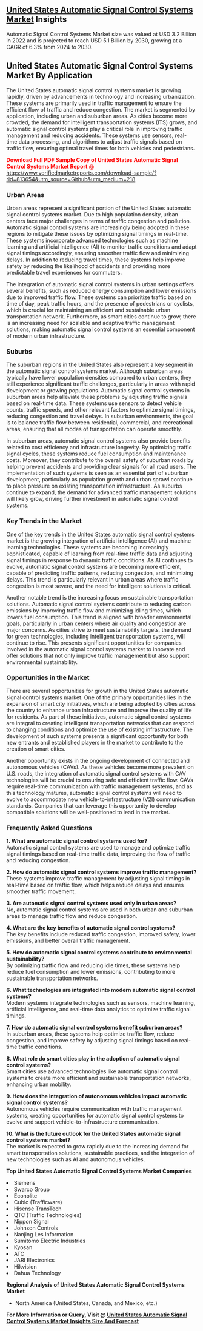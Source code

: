 <h2><a href="https://www.verifiedmarketreports.com/download-sample/?rid=813654&amp;utm_source=Github&amp;utm_medium=218" target="_blank">United States Automatic Signal Control Systems Market</a> Insights</h2><p>Automatic Signal Control Systems Market size was valued at USD 3.2 Billion in 2022 and is projected to reach USD 5.1 Billion by 2030, growing at a CAGR of 6.3% from 2024 to 2030.</p><p><h2>United States Automatic Signal Control Systems Market By Application</h2> <p>The United States automatic signal control systems market is growing rapidly, driven by advancements in technology and increasing urbanization. These systems are primarily used in traffic management to ensure the efficient flow of traffic and reduce congestion. The market is segmented by application, including urban and suburban areas. As cities become more crowded, the demand for intelligent transportation systems (ITS) grows, and automatic signal control systems play a critical role in improving traffic management and reducing accidents. These systems use sensors, real-time data processing, and algorithms to adjust traffic signals based on traffic flow, ensuring optimal travel times for both vehicles and pedestrians.</p> <p><p><span class=""><span style="color: #ff0000;"><strong>Download Full PDF Sample Copy of United States Automatic Signal Control Systems Market Report</strong> @ </span><a href="https://www.verifiedmarketreports.com/download-sample/?rid=813654&amp;utm_source=Github&amp;utm_medium=218" target="_blank">https://www.verifiedmarketreports.com/download-sample/?rid=813654&amp;utm_source=Github&amp;utm_medium=218</a></span></p></p> <h3>Urban Areas</h3> <p>Urban areas represent a significant portion of the United States automatic signal control systems market. Due to high population density, urban centers face major challenges in terms of traffic congestion and pollution. Automatic signal control systems are increasingly being adopted in these regions to mitigate these issues by optimizing signal timings in real-time. These systems incorporate advanced technologies such as machine learning and artificial intelligence (AI) to monitor traffic conditions and adapt signal timings accordingly, ensuring smoother traffic flow and minimizing delays. In addition to reducing travel times, these systems help improve safety by reducing the likelihood of accidents and providing more predictable travel experiences for commuters.</p> <p>The integration of automatic signal control systems in urban settings offers several benefits, such as reduced energy consumption and lower emissions due to improved traffic flow. These systems can prioritize traffic based on time of day, peak traffic hours, and the presence of pedestrians or cyclists, which is crucial for maintaining an efficient and sustainable urban transportation network. Furthermore, as smart cities continue to grow, there is an increasing need for scalable and adaptive traffic management solutions, making automatic signal control systems an essential component of modern urban infrastructure.</p> <h3>Suburbs</h3> <p>The suburban regions in the United States also represent a key segment in the automatic signal control systems market. Although suburban areas typically have lower population densities compared to urban centers, they still experience significant traffic challenges, particularly in areas with rapid development or growing populations. Automatic signal control systems in suburban areas help alleviate these problems by adjusting traffic signals based on real-time data. These systems use sensors to detect vehicle counts, traffic speeds, and other relevant factors to optimize signal timings, reducing congestion and travel delays. In suburban environments, the goal is to balance traffic flow between residential, commercial, and recreational areas, ensuring that all modes of transportation can operate smoothly.</p> <p>In suburban areas, automatic signal control systems also provide benefits related to cost efficiency and infrastructure longevity. By optimizing traffic signal cycles, these systems reduce fuel consumption and maintenance costs. Moreover, they contribute to the overall safety of suburban roads by helping prevent accidents and providing clear signals for all road users. The implementation of such systems is seen as an essential part of suburban development, particularly as population growth and urban sprawl continue to place pressure on existing transportation infrastructure. As suburbs continue to expand, the demand for advanced traffic management solutions will likely grow, driving further investment in automatic signal control systems.</p> <h3>Key Trends in the Market</h3> <p>One of the key trends in the United States automatic signal control systems market is the growing integration of artificial intelligence (AI) and machine learning technologies. These systems are becoming increasingly sophisticated, capable of learning from real-time traffic data and adjusting signal timings in response to dynamic traffic conditions. As AI continues to evolve, automatic signal control systems are becoming more efficient, capable of predicting traffic patterns, reducing congestion, and minimizing delays. This trend is particularly relevant in urban areas where traffic congestion is most severe, and the need for intelligent solutions is critical.</p> <p>Another notable trend is the increasing focus on sustainable transportation solutions. Automatic signal control systems contribute to reducing carbon emissions by improving traffic flow and minimizing idling times, which lowers fuel consumption. This trend is aligned with broader environmental goals, particularly in urban centers where air quality and congestion are major concerns. As cities strive to meet sustainability targets, the demand for green technologies, including intelligent transportation systems, will continue to rise. This presents significant opportunities for companies involved in the automatic signal control systems market to innovate and offer solutions that not only improve traffic management but also support environmental sustainability.</p> <h3>Opportunities in the Market</h3> <p>There are several opportunities for growth in the United States automatic signal control systems market. One of the primary opportunities lies in the expansion of smart city initiatives, which are being adopted by cities across the country to enhance urban infrastructure and improve the quality of life for residents. As part of these initiatives, automatic signal control systems are integral to creating intelligent transportation networks that can respond to changing conditions and optimize the use of existing infrastructure. The development of such systems presents a significant opportunity for both new entrants and established players in the market to contribute to the creation of smart cities.</p> <p>Another opportunity exists in the ongoing development of connected and autonomous vehicles (CAVs). As these vehicles become more prevalent on U.S. roads, the integration of automatic signal control systems with CAV technologies will be crucial to ensuring safe and efficient traffic flow. CAVs require real-time communication with traffic management systems, and as this technology matures, automatic signal control systems will need to evolve to accommodate new vehicle-to-infrastructure (V2I) communication standards. Companies that can leverage this opportunity to develop compatible solutions will be well-positioned to lead in the market.</p> <h3>Frequently Asked Questions</h3> <p><b>1. What are automatic signal control systems used for?</b><br>Automatic signal control systems are used to manage and optimize traffic signal timings based on real-time traffic data, improving the flow of traffic and reducing congestion.</p> <p><b>2. How do automatic signal control systems improve traffic management?</b><br>These systems improve traffic management by adjusting signal timings in real-time based on traffic flow, which helps reduce delays and ensures smoother traffic movement.</p> <p><b>3. Are automatic signal control systems used only in urban areas?</b><br>No, automatic signal control systems are used in both urban and suburban areas to manage traffic flow and reduce congestion.</p> <p><b>4. What are the key benefits of automatic signal control systems?</b><br>The key benefits include reduced traffic congestion, improved safety, lower emissions, and better overall traffic management.</p> <p><b>5. How do automatic signal control systems contribute to environmental sustainability?</b><br>By optimizing traffic flow and reducing idle times, these systems help reduce fuel consumption and lower emissions, contributing to more sustainable transportation networks.</p> <p><b>6. What technologies are integrated into modern automatic signal control systems?</b><br>Modern systems integrate technologies such as sensors, machine learning, artificial intelligence, and real-time data analytics to optimize traffic signal timings.</p> <p><b>7. How do automatic signal control systems benefit suburban areas?</b><br>In suburban areas, these systems help optimize traffic flow, reduce congestion, and improve safety by adjusting signal timings based on real-time traffic conditions.</p> <p><b>8. What role do smart cities play in the adoption of automatic signal control systems?</b><br>Smart cities use advanced technologies like automatic signal control systems to create more efficient and sustainable transportation networks, enhancing urban mobility.</p> <p><b>9. How does the integration of autonomous vehicles impact automatic signal control systems?</b><br>Autonomous vehicles require communication with traffic management systems, creating opportunities for automatic signal control systems to evolve and support vehicle-to-infrastructure communication.</p> <p><b>10. What is the future outlook for the United States automatic signal control systems market?</b><br>The market is expected to grow rapidly due to the increasing demand for smart transportation solutions, sustainable practices, and the integration of new technologies such as AI and autonomous vehicles.</p> </p><p><strong>Top United States Automatic Signal Control Systems Market Companies</strong></p><div data-test-id=""><p><li>Siemens</li><li> Swarco Group</li><li> Econolite</li><li> Cubic (Trafficware)</li><li> Hisense TransTech</li><li> QTC (Traffic Technologies)</li><li> Nippon Signal</li><li> Johnson Controls</li><li> Nanjing Les Information</li><li> Sumitomo Electric Industries</li><li> Kyosan</li><li> ATC</li><li> JARI Electronics</li><li> Hikvision</li><li> Dahua Technology</li></p><div><strong>Regional Analysis of&nbsp;United States Automatic Signal Control Systems Market</strong></div><ul><li dir="ltr"><p dir="ltr">North America&nbsp;(United States, Canada, and Mexico, etc.)</p></li></ul><p><strong>For More Information or Query, Visit @&nbsp;</strong><strong><a href="https://www.verifiedmarketreports.com/product/automatic-signal-control-systems-market/?utm_source=Github&amp;utm_medium=218" target="_blank">United States Automatic Signal Control Systems Market Insights Size And Forecast</a></strong></p></div>

